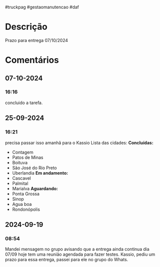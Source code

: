 #truckpag #gestaomanutencao #daf 
# Descrição
Prazo para entrega 07/10/2024

# Comentários
## 07-10-2024
### 16:16
concluido a tarefa. 
## 25-09-2024
### 16:21
precisa passar isso amanhã para o Kassio
Lista das cidades: 
**Concluídas:**  
- Contagem
- Patos de Minas
- Boituva
- São José do Rio Preto
- Uberlandia
**Em andamento:**  
- Cascavel
- Palmital
- Marialva
**Aguardando:**  
- Ponta Grossa
- Sinop
- Agua boa
- Rondonópolis
## 2024-09-19
### 08:54
Mandei mensagem no grupo avisando que a entrega ainda continua dia 07/09 hoje tem uma reunião agendada para fazer testes. 
Kassio, pediu um prazo para essa entrega, passei para ele no grupo do Whats. 

